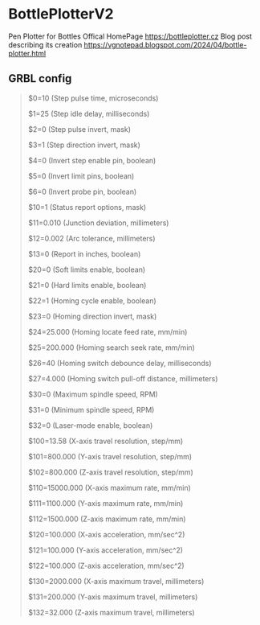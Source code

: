 # BottlePlotterV2
Pen Plotter for Bottles 
Offical HomePage https://bottleplotter.cz
Blog post describing its creation https://vgnotepad.blogspot.com/2024/04/bottle-plotter.html

## GRBL config
>$0=10 (Step pulse time, microseconds)
>
>$1=25 (Step idle delay, milliseconds)
>
>$2=0 (Step pulse invert, mask)
>
>$3=1 (Step direction invert, mask)
>
>$4=0 (Invert step enable pin, boolean)
>
>$5=0 (Invert limit pins, boolean)
>
>$6=0 (Invert probe pin, boolean)
>
>$10=1 (Status report options, mask)
>
>$11=0.010 (Junction deviation, millimeters)
>
>$12=0.002 (Arc tolerance, millimeters)
>
>$13=0 (Report in inches, boolean)
>
>$20=0 (Soft limits enable, boolean)
>
>$21=0 (Hard limits enable, boolean)
>
>$22=1 (Homing cycle enable, boolean)
>
>$23=0 (Homing direction invert, mask)
>
>$24=25.000 (Homing locate feed rate, mm/min)
>
>$25=200.000 (Homing search seek rate, mm/min)
>
>$26=40 (Homing switch debounce delay, milliseconds)
>
>$27=4.000 (Homing switch pull-off distance, millimeters)
>
>$30=0 (Maximum spindle speed, RPM)
>
>$31=0 (Minimum spindle speed, RPM)
>
>$32=0 (Laser-mode enable, boolean)
>
>$100=13.58 (X-axis travel resolution, step/mm)
>
>$101=800.000 (Y-axis travel resolution, step/mm)
>
>$102=800.000 (Z-axis travel resolution, step/mm)
>
>$110=15000.000 (X-axis maximum rate, mm/min)
>
>$111=1100.000 (Y-axis maximum rate, mm/min)
>
>$112=1500.000 (Z-axis maximum rate, mm/min)
>
>$120=100.000 (X-axis acceleration, mm/sec^2)
>
>$121=100.000 (Y-axis acceleration, mm/sec^2)
>
>$122=100.000 (Z-axis acceleration, mm/sec^2)
>
>$130=2000.000 (X-axis maximum travel, millimeters)
>
>$131=200.000 (Y-axis maximum travel, millimeters)
>
>$132=32.000 (Z-axis maximum travel, millimeters)
